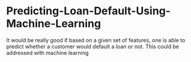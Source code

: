 # Predicting-Loan-Default-Using-Machine-Learning

It would be really good if based on a given set of features, one is able to predict whether a customer would default a loan or not. This could be addressed with machine learning
